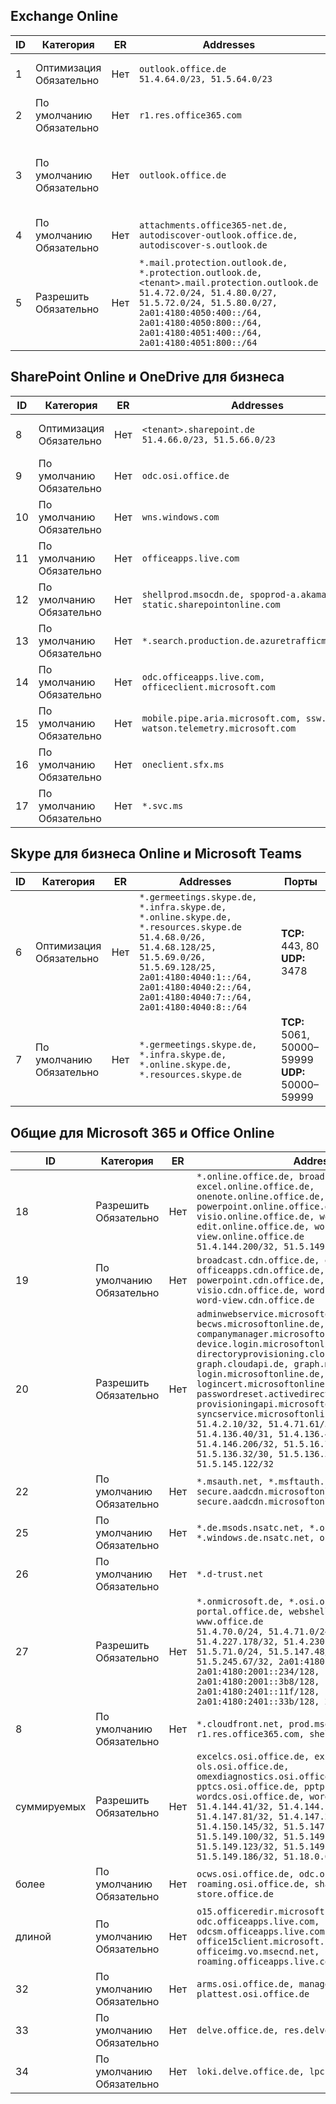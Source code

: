 <!--THIS FILE IS AUTOMATICALLY GENERATED. MANUAL CHANGES WILL BE OVERWRITTEN.-->
<!--Please contact the Office 365 Endpoints team with any questions.-->
<!--Germany endpoints version 2019072900-->
<!--File generated 2019-08-21 08:00:16.4606-->

## <a name="exchange-online"></a>Exchange Online

ID | Категория | ER | Addresses | Порты
-- | -------------------- | -- | ------------------------------------------------------------------------------------------------------------------------------------------------------------------------------------------------------------------------------------------------------------ | -------------------------------
1 | Оптимизация<BR>Обязательно | Нет | `outlook.office.de`<BR>`51.4.64.0/23, 51.5.64.0/23` | **TCP:** 443, 80
2 | По умолчанию<BR>Обязательно | Нет | `r1.res.office365.com` | **TCP:** 443, 80
3 | По умолчанию<BR>Обязательно | Нет | `outlook.office.de` | **TCP:** 143, 25, 587, 993, 995
4 | По умолчанию<BR>Обязательно | Нет | `attachments.office365-net.de, autodiscover-outlook.office.de, autodiscover-s.outlook.de` | **TCP:** 443, 80
5 | Разрешить<BR>Обязательно | Нет | `*.mail.protection.outlook.de, *.protection.outlook.de, <tenant>.mail.protection.outlook.de`<BR>`51.4.72.0/24, 51.4.80.0/27, 51.5.72.0/24, 51.5.80.0/27, 2a01:4180:4050:400::/64, 2a01:4180:4050:800::/64, 2a01:4180:4051:400::/64, 2a01:4180:4051:800::/64` | **TCP:** 25, 443

## <a name="sharepoint-online-and-onedrive-for-business"></a>SharePoint Online и OneDrive для бизнеса

ID | Категория | ER | Addresses | Порты
-- | -------------------- | -- | ------------------------------------------------------------------------------ | ----------------
8 | Оптимизация<BR>Обязательно | Нет | `<tenant>.sharepoint.de`<BR>`51.4.66.0/23, 51.5.66.0/23` | **TCP:** 443, 80
9 | По умолчанию<BR>Обязательно | Нет | `odc.osi.office.de` | **TCP:** 443, 80
10 | По умолчанию<BR>Обязательно | Нет | `wns.windows.com` | **TCP:** 443, 80
11 | По умолчанию<BR>Обязательно | Нет | `officeapps.live.com` | **TCP:** 443, 80
12 | По умолчанию<BR>Обязательно | Нет | `shellprod.msocdn.de, spoprod-a.akamaihd.net, static.sharepointonline.com` | **TCP:** 443, 80
13 | По умолчанию<BR>Обязательно | Нет | `*.search.production.de.azuretrafficmanager.de` | **TCP:** 443
14 | По умолчанию<BR>Обязательно | Нет | `odc.officeapps.live.com, officeclient.microsoft.com` | **TCP:** 443, 80
15 | По умолчанию<BR>Обязательно | Нет | `mobile.pipe.aria.microsoft.com, ssw.live.com, watson.telemetry.microsoft.com` | **TCP:** 443, 80
16 | По умолчанию<BR>Обязательно | Нет | `oneclient.sfx.ms` | **TCP:** 443, 80
17 | По умолчанию<BR>Обязательно | Нет | `*.svc.ms` | **TCP:** 443, 80

## <a name="skype-for-business-online-and-microsoft-teams"></a>Skype для бизнеса Online и Microsoft Teams

ID | Категория | ER | Addresses | Порты
-- | -------------------- | -- | ----------------------------------------------------------------------------------------------------------------------------------------------------------------------------------------------------------------------------------------------- | --------------------------------------------------
6 | Оптимизация<BR>Обязательно | Нет | `*.germeetings.skype.de, *.infra.skype.de, *.online.skype.de, *.resources.skype.de`<BR>`51.4.68.0/26, 51.4.68.128/25, 51.5.69.0/26, 51.5.69.128/25, 2a01:4180:4040:1::/64, 2a01:4180:4040:2::/64, 2a01:4180:4040:7::/64, 2a01:4180:4040:8::/64` | **TCP:** 443, 80<BR>**UDP:** 3478
7 | По умолчанию<BR>Обязательно | Нет | `*.germeetings.skype.de, *.infra.skype.de, *.online.skype.de, *.resources.skype.de` | **TCP:** 5061, 50000–59999<BR>**UDP:** 50000–59999

## <a name="microsoft-365-common-and-office-online"></a>Общие для Microsoft 365 и Office Online

ID | Категория | ER | Addresses | Порты
-- | ------------------- | -- | -------------------------------------------------------------------------------------------------------------------------------------------------------------------------------------------------------------------------------------------------------------------------------------------------------------------------------------------------------------------------------------------------------------------------------------------------------------------------------------------------------------------------------------------------------------------------------------------------------------------------- | ----------------
18 | Разрешить<BR>Обязательно | Нет | `*.online.office.de, broadcast.online.office.de, excel.online.office.de, onenote.online.office.de, powerpoint.online.office.de, visio.online.office.de, word-edit.online.office.de, word-view.online.office.de`<BR>`51.4.144.200/32, 51.5.149.3/32, 51.18.16.0/23` | **TCP:** 443
19 | По умолчанию<BR>Обязательно | Нет | `broadcast.cdn.office.de, excel.cdn.office.de, officeapps.cdn.office.de, onenote.cdn.office.de, powerpoint.cdn.office.de, view.cdn.office.de, visio.cdn.office.de, word-edit.cdn.office.de, word-view.cdn.office.de` | **TCP:** 443
20 | Разрешить<BR>Обязательно | Нет | `adminwebservice.microsoftonline.de, becws.microsoftonline.de, companymanager.microsoftonline.de, device.login.microsoftonline.de, directoryprovisioning.cloudapi.de, graph.cloudapi.de, graph.microsoft.de, login.microsoftonline.de, logincert.microsoftonline.de, pas.cloudapi.de, passwordreset.activedirectory.microsoftazure.de, provisioningapi.microsoftonline.de, syncservice.microsoftonline.de`<BR>`51.4.2.10/32, 51.4.71.61/32, 51.4.136.38/31, 51.4.136.40/31, 51.4.136.42/32, 51.4.146.38/32, 51.4.146.206/32, 51.5.16.7/32, 51.5.71.22/32, 51.5.136.32/30, 51.5.136.36/32, 51.5.145.29/32, 51.5.145.122/32` | **TCP:** 443, 80
22 | По умолчанию<BR>Обязательно | Нет | `*.msauth.net, *.msftauth.net, secure.aadcdn.microsoftonline-p.com, secure.aadcdn.microsoftonline-p.de` | **TCP:** 443, 80
25 | По умолчанию<BR>Обязательно | Нет | `*.de.msods.nsatc.net, *.office.de.akadns.net, *.windows.de.nsatc.net, officehome.msocdn.de` | **TCP:** 443, 80
26 | По умолчанию<BR>Обязательно | Нет | `*.d-trust.net` | **TCP:** 443, 80
27 | Разрешить<BR>Обязательно | Нет | `*.onmicrosoft.de, *.osi.office.de, office.de, portal.office.de, webshell.suite.office.de, www.office.de`<BR>`51.4.70.0/24, 51.4.71.0/24, 51.4.226.115/32, 51.4.227.178/32, 51.4.230.178/32, 51.5.70.0/24, 51.5.71.0/24, 51.5.147.48/32, 51.5.242.163/32, 51.5.245.67/32, 2a01:4180:2001::92/128, 2a01:4180:2001::234/128, 2a01:4180:2001::3b8/128, 2a01:4180:2401::11f/128, 2a01:4180:2401::33b/128, 2a01:4180:2401::55b/128` | **TCP:** 443, 80
8 | По умолчанию<BR>Обязательно | Нет | `*.cloudfront.net, prod.msocdn.de, r1.res.office365.com, shellprod.msocdn.de` | **TCP:** 443, 80
суммируемых | Разрешить<BR>Обязательно | Нет | `excelcs.osi.office.de, excelps.osi.office.de, ols.osi.office.de, omexdiagnostics.osi.office.de, pptcs.osi.office.de, pptps.osi.office.de, wordcs.osi.office.de, wordps.osi.office.de`<BR>`51.4.144.41/32, 51.4.144.174/32, 51.4.145.38/32, 51.4.147.81/32, 51.4.147.233/32, 51.4.148.12/32, 51.4.150.145/32, 51.5.147.242/32, 51.5.149.100/32, 51.5.149.119/32, 51.5.149.123/32, 51.5.149.180/32, 51.5.149.186/32, 51.18.0.0/21` | **TCP:** 443, 80
более | По умолчанию<BR>Обязательно | Нет | `ocws.osi.office.de, odc.osi.office.de, roaming.osi.office.de, sharepoint.de, store.office.de` | **TCP:** 443, 80
длиной | По умолчанию<BR>Обязательно | Нет | `o15.officeredir.microsoft.com, odc.officeapps.live.com, odcsm.officeapps.live.com, office.microsoft.com, office15client.microsoft.com, officeimg.vo.msecnd.net, roaming.officeapps.live.com` | **TCP:** 443, 80
32 | По умолчанию<BR>Обязательно | Нет | `arms.osi.office.de, manage.osi.office.de, plattest.osi.office.de` | **TCP:** 443, 80
33 | По умолчанию<BR>Обязательно | Нет | `delve.office.de, res.delve.office.com` | **TCP:** 443
34 | По умолчанию<BR>Обязательно | Нет | `loki.delve.office.de, lpcres.delve.office.com` | **TCP:** 443
